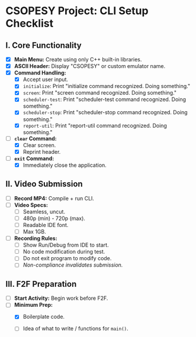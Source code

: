 # CSOPESY Project: CLI Setup Checklist

## I. Core Functionality

-   [x] **Main Menu:** Create using only C++ built-in libraries.
-   [x] **ASCII Header:** Display "CSOPESY" or custom emulator name.
-   [x] **Command Handling:**
    -   [x] Accept user input.
    -   [x] `initialize`: Print "initialize command recognized. Doing something."
    -   [x] `screen`: Print "screen command recognized. Doing something."
    -   [x] `scheduler-test`: Print "scheduler-test command recognized. Doing something."
    -   [x] `scheduler-stop`: Print "scheduler-stop command recognized. Doing something."
    -   [x] `report-util`: Print "report-util command recognized. Doing something."
-   [ ] **`clear` Command:**
    -   [x] Clear screen.
    -   [x] Reprint header.
-   [ ] **`exit` Command:**
    -   [x] Immediately close the application.

## II. Video Submission

-   [ ] **Record MP4:** Compile + run CLI.
-   [ ] **Video Specs:**
    -   [ ] Seamless, uncut.
    -   [ ] 480p (min) - 720p (max).
    -   [ ] Readable IDE font.
    -   [ ] Max 1GB.
-   [ ] **Recording Rules:**
    -   [ ] Show Run/Debug from IDE to start.
    -   [ ] No code modification during test.
    -   [ ] Do not exit program to modify code.
    -   [ ] *Non-compliance invalidates submission.*

## III. F2F Preparation

-   [ ] **Start Activity:** Begin work before F2F.
-   [ ] **Minimum Prep:**
    -   [x] Boilerplate code.
    -   [ ] Idea of what to write / functions for `main()`.


